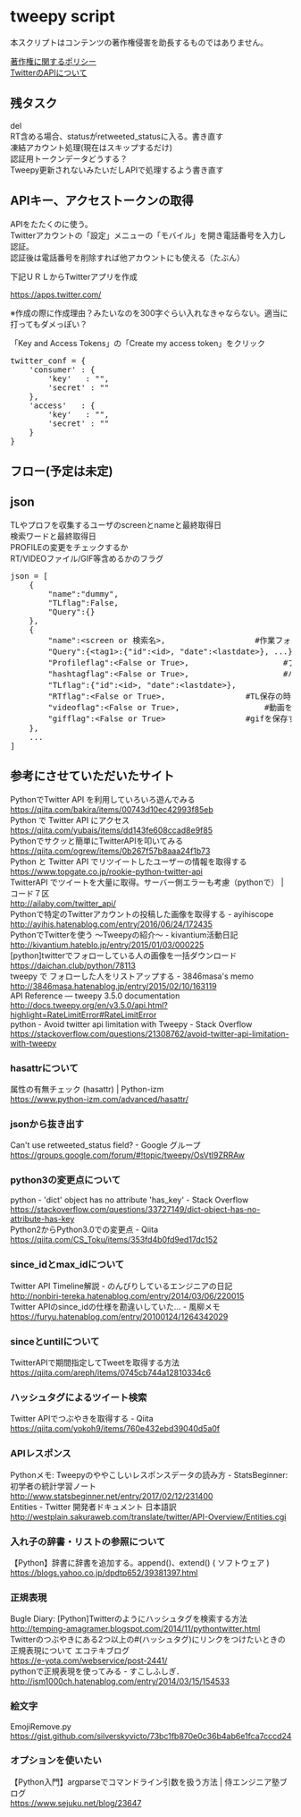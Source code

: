# tweepy script
本スクリプトはコンテンツの著作権侵害を助長するものではありません。<br/>

<a href=https://help.twitter.com/ja/rules-and-policies/copyright-policy>著作権に関するポリシー</a></br>
<a href=https://help.twitter.com/ja/rules-and-policies/twitter-api>TwitterのAPIについて</a></br>


## 残タスク
del</br>
RT含める場合、statusがretweeted_statusに入る。書き直す</br>
凍結アカウント処理(現在はスキップするだけ)</br>
認証用トークンデータどうする？</br>
Tweepy更新されないみたいだしAPIで処理するよう書き直す</br>

## APIキー、アクセストークンの取得
APIをたたくのに使う。</br>
Twitterアカウントの「設定」メニューの「モバイル」を開き電話番号を入力し認証。</br>
認証後は電話番号を削除すれば他アカウントにも使える（たぶん）

下記ＵＲＬからTwitterアプリを作成

https://apps.twitter.com/

※作成の際に作成理由？みたいなのを300字ぐらい入れなきゃならない。適当に打ってもダメっぽい？

「Key and Access Tokens」の「Create my access token」をクリック
<pre>
twitter_conf = {
	'consumer' : {
		'key'	: "",
		'secret' : ""
	},
	'access'   : {
		'key'	: "",
		'secret' : ""
	}
}
</pre>

## フロー(予定は未定)

## json
TLやプロフを収集するユーザのscreenとnameと最終取得日</br>
検索ワードと最終取得日</br>
PROFILEの変更をチェックするか</br>
RT/VIDEOファイル/GIF等含めるかのフラグ</br>
<pre>
json = [
	{
		"name":"dummy",
		"TLflag":False,
		"Query":{}
	},
	{
		"name":&lt;screen or 検索名&gt;,					#作業フォルダ名
		"Query":{&lt;tag1&gt;:{"id":&lt;id&gt;, "date":&lt;lastdate&gt;}, ...},		#searchで使用
		"Profileflag":&lt;False or True&gt;,					#プロフ監視するか
		"hashtagflag":&lt;False or True&gt;,					#ハッシュタグ収集するか(Queryへ格納)
		"TLflag":{"id":&lt;id&gt;, "date":&lt;lastdate&gt;},			#TL保存するか
		"RTflag":&lt;False or True&gt;,					#TL保存の時にRTを含めるか
		"videoflag":&lt;False or True&gt;,					#動画を保存するか
		"gifflag":&lt;False or True&gt;					#gifを保存するか
	},
	...
]
</pre>

## 参考にさせていただいたサイト</br>
PythonでTwitter API を利用していろいろ遊んでみる</br>
https://qiita.com/bakira/items/00743d10ec42993f85eb</br>
Python で Twitter API にアクセス</br>
https://qiita.com/yubais/items/dd143fe608ccad8e9f85</br>
Pythonでサクッと簡単にTwitterAPIを叩いてみる</br>
https://qiita.com/ogrew/items/0b267f57b8aaa24f1b73</br>
Python と Twitter API でリツイートしたユーザーの情報を取得する</br>
https://www.topgate.co.jp/rookie-python-twitter-api</br>
TwitterAPI でツイートを大量に取得。サーバー側エラーも考慮（pythonで） | コード７区</br>
http://ailaby.com/twitter_api/</br>
Pythonで特定のTwitterアカウントの投稿した画像を取得する - ayihiscope<br>
http://ayihis.hatenablog.com/entry/2016/06/24/172435<br>
PythonでTwitterを使う 〜Tweepyの紹介〜 - kivantium活動日記<br>
http://kivantium.hateblo.jp/entry/2015/01/03/000225<br>
[python]twitterでフォローしている人の画像を一括ダウンロード<br>
https://daichan.club/python/78113<br>
tweepy で フォローした人をリストアップする - 3846masa's memo<br>
http://3846masa.hatenablog.jp/entry/2015/02/10/163119<br>
API Reference — tweepy 3.5.0 documentation<br>
http://docs.tweepy.org/en/v3.5.0/api.html?highlight=RateLimitError#RateLimitError<br>
python - Avoid twitter api limitation with Tweepy - Stack Overflow<br>
https://stackoverflow.com/questions/21308762/avoid-twitter-api-limitation-with-tweepy<br>
### hasattrについて<br>
属性の有無チェック (hasattr) | Python-izm<br>
https://www.python-izm.com/advanced/hasattr/<br>
### jsonから抜き出す<br>
Can't use retweeted_status field? - Google グループ<br>
https://groups.google.com/forum/#!topic/tweepy/OsVtI9ZRRAw<br>
### python3の変更点について<br>
python - 'dict' object has no attribute 'has_key' - Stack Overflow<br>
https://stackoverflow.com/questions/33727149/dict-object-has-no-attribute-has-key<br>
Python2からPython3.0での変更点 - Qiita<br>
https://qiita.com/CS_Toku/items/353fd4b0fd9ed17dc152<br>
### since_idとmax_idについて<br>
Twitter API Timeline解説 - のんびりしているエンジニアの日記<br>
http://nonbiri-tereka.hatenablog.com/entry/2014/03/06/220015<br>
Twitter APIのsince_idの仕様を勘違いしていた… - 風柳メモ<br>
https://furyu.hatenablog.com/entry/20100124/1264342029<br>
### sinceとuntilについて<br>
TwitterAPIで期間指定してTweetを取得する方法<br>
https://qiita.com/areph/items/0745cb744a12810334c6<br>
### ハッシュタグによるツイート検索<br>
Twitter APIでつぶやきを取得する - Qiita<br>
https://qiita.com/yokoh9/items/760e432ebd39040d5a0f<br>
### APIレスポンス<br>
Pythonメモ: Tweepyのややこしいレスポンスデータの読み方 - StatsBeginner: 初学者の統計学習ノート<br>
http://www.statsbeginner.net/entry/2017/02/12/231400<br>
Entities - Twitter 開発者ドキュメント 日本語訳<br>
http://westplain.sakuraweb.com/translate/twitter/API-Overview/Entities.cgi<br>
### 入れ子の辞書・リストの参照について<br>
【Python】辞書に辞書を追加する。append()、extend() ( ソフトウェア )<br>
https://blogs.yahoo.co.jp/dpdtp652/39381397.html<br>
### 正規表現<br>
Bugle Diary: [Python]Twitterのようにハッシュタグを検索する方法<br>
http://temping-amagramer.blogspot.com/2014/11/pythontwitter.html<br>
Twitterのつぶやきにある2つ以上の#(ハッシュタグ)にリンクをつけたいときの正規表現について エコテキブログ<br>
https://e-yota.com/webservice/post-2441/<br>
pythonで正規表現を使ってみる - すこしふしぎ．<br>
http://ism1000ch.hatenablog.com/entry/2014/03/15/154533<br>
### 絵文字<br>
EmojiRemove.py<br>
https://gist.github.com/silverskyvicto/73bc1fb870e0c36b4ab6e1fca7cccd24<br>
### オプションを使いたい<br>
【Python入門】argparseでコマンドライン引数を扱う方法 | 侍エンジニア塾ブログ<br>
https://www.sejuku.net/blog/23647<br>
